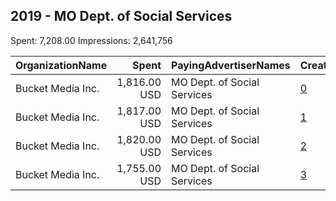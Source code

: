 ## 2019 - MO Dept. of Social Services 
Spent: 7,208.00
Impressions: 2,641,756

|OrganizationName|Spent|PayingAdvertiserNames|CreativeUrls|Impressions|Genders|AgeBrackets|CountryCodes|BillingAddresses|CandidateBallotInformation|
|:---|---:|:---|:---|---:|:---|:---|:---|:---|:---|
|Bucket Media Inc.|1,816.00 USD|MO Dept. of Social Services|[0](https://www.snap.com/political-ads/asset/6064c534a92fbd7704fe05f9a733f9a41a5bcd40604454199942803b5ea9b652?mediaType=mp4)|778,118|FEMALE|16-24|united states|"1123 Wilkes Blvd. Suite 400,Columbia,65201,US"||
|Bucket Media Inc.|1,817.00 USD|MO Dept. of Social Services|[1](https://www.snap.com/political-ads/asset/5e0a2449d8e3163ecf227f77d0f07c04f1f2180a2349958dfe89213f5c01c27b?mediaType=mp4)|642,296|FEMALE|16-24|united states|"1123 Wilkes Blvd. Suite 400,Columbia,65201,US"||
|Bucket Media Inc.|1,820.00 USD|MO Dept. of Social Services|[2](https://www.snap.com/political-ads/asset/86c28552913839be4d498edfb61fccd345067730f16110464a044446d31dd6ca?mediaType=mp4)|633,877|FEMALE|16-24|united states|"1123 Wilkes Blvd. Suite 400,Columbia,65201,US"||
|Bucket Media Inc.|1,755.00 USD|MO Dept. of Social Services|[3](https://www.snap.com/political-ads/asset/6064c534a92fbd7704fe05f9a733f9a41a5bcd40604454199942803b5ea9b652?mediaType=mp4)|587,465|FEMALE|16-24|united states|"1123 Wilkes Blvd. Suite 400,Columbia,65201,US"||
